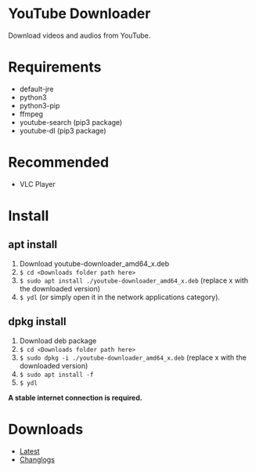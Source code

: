 # YouTube Downloader
Download videos and audios from YouTube.

# Requirements
* default-jre
* python3
* python3-pip
* ffmpeg
* youtube-search (pip3 package)
* youtube-dl (pip3 package)

# Recommended
* VLC Player

# Install
## apt install
1. Download youtube-downloader_amd64_x.deb 
1. `$ cd <Downloads folder path here>`
2. `$ sudo apt install ./youtube-downloader_amd64_x.deb` (replace x with the downloaded version)
1. `$ ydl` (or simply open it in the network applications category).
## dpkg install
1. Download deb package 
1. `$ cd <Downloads folder path here>`
2. `$ sudo dpkg -i ./youtube-downloader_amd64_x.deb` (replace x with the downloaded version)
3. `$ sudo apt install -f`
4. `$ ydl`

**A stable internet connection is required.**

# Downloads
* <a href="https://github.com/fabioskb/youtube_downloader/releases/Latest">Latest</a>
* <a href="https://github.com/fabioskb/changes/blob/main/youdl.md">Changlogs</a>
